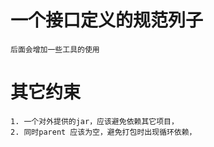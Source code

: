 # 一个接口定义的规范列子
    后面会增加一些工具的使用

# 其它约束
    1. 一个对外提供的jar，应该避免依赖其它项目，
    2. 同时parent 应该为空，避免打包时出现循环依赖，


​    